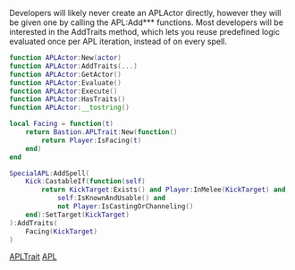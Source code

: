 Developers will likely never create an APLActor directly, however they will be given one by calling the APL:Add*** functions. Most developers will be interested in the AddTraits method, which lets you reuse predefined logic evaluated once per APL iteration, instead of on every spell.

```lua
function APLActor:New(actor)
function APLActor:AddTraits(...)
function APLActor:GetActor()
function APLActor:Evaluate()
function APLActor:Execute()
function APLActor:HasTraits()
function APLActor:__tostring()
```

```lua
local Facing = function(t)
    return Bastion.APLTrait:New(function()
        return Player:IsFacing(t)
    end)
end

SpecialAPL:AddSpell(
    Kick:CastableIf(function(self)
        return KickTarget:Exists() and Player:InMelee(KickTarget) and
            self:IsKnownAndUsable() and
            not Player:IsCastingOrChanneling()
    end):SetTarget(KickTarget)
):AddTraits(
    Facing(KickTarget)
)
```

[APLTrait](https://git.tinkr.site/4n0n/bastion/wiki/APLTrait)
[APL](https://git.tinkr.site/4n0n/bastion/wiki/APL)
